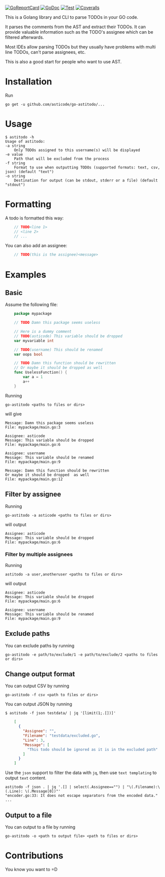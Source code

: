 [![GoReportCard](http://goreportcard.com/badge/github.com/asticode/go-astitodo)](http://goreportcard.com/report/github.com/asticode/go-astitodo)
[![GoDoc](https://godoc.org/github.com/asticode/go-astitodo?status.svg)](https://godoc.org/github.com/asticode/go-astitodo)
[![Test](https://github.com/asticode/go-astitodo/actions/workflows/test.yml/badge.svg)](https://github.com/asticode/go-astitodo/actions/workflows/test.yml)
[![Coveralls](https://coveralls.io/repos/github/asticode/go-astitodo/badge.svg?branch=master)](https://coveralls.io/github/asticode/go-astitodo)

This is a Golang library and CLI to parse TODOs in your GO code.

It parses the comments from the AST and extract their TODOs. It can provide valuable information such as the TODO's assignee which can be filtered afterwards.

Most IDEs allow parsing TODOs but they usually have problems with multi line TODOs, can't parse assignees, etc.

This is also a good start for people who want to use AST.

# Installation

Run

    go get -u github.com/asticode/go-astitodo/...

# Usage

    $ astitodo -h
    Usage of astitodo:
    -a string
        Only TODOs assigned to this username(s) will be displayed
    -e value
        Path that will be excluded from the process
    -f string
        Format to use when outputting TODOs (supported formats: text, csv, json) (default "text")
    -o string
        Destination for output (can be stdout, stderr or a file) (default "stdout")

# Formatting

A todo is formatted this way:

```go
    // TODO<line 1>
    // <line 2>
    // ...
```

You can also add an assignee:

```go
    // TODO(this is the assignee)<message>
```

# Examples
## Basic

Assume the following file:

```go
    package mypackage

    // TODO Damn this package seems useless

    // Here is a dummy comment
    // TODO(asticode) This variable should be dropped
    var myvariable int

    // TODO(username) This should be renamed
    var oops bool

    // TODO Damn this function should be rewritten
    // Or maybe it should be dropped as well
    func UselessFunction() {
    	var a = 1
    	a++
    }
```

Running

    go-astitodo <paths to files or dirs>

will give

    Message: Damn this package seems useless
    File: mypackage/main.go:3

    Assignee: asticode
    Message: This variable should be dropped
    File: mypackage/main.go:6

    Assignee: username
    Message: This variable should be renamed
    File: mypackage/main.go:9

    Message: Damn this function should be rewritten
    Or maybe it should be dropped  as well
    File: mypackage/main.go:12

## Filter by assignee

Running

    go-astitodo -a asticode <paths to files or dirs>

will output

    Assignee: asticode
    Message: This variable should be dropped
    File: mypackage/main.go:6

### Filter by multiple assignees

Running

    astitodo -a user,anotheruser <paths to files or dirs>

will output

    Assignee: asticode
    Message: This variable should be dropped
    File: mypackage/main.go:6

    Assignee: username
    Message: This variable should be renamed
    File: mypackage/main.go:9

## Exclude paths

You can exclude paths by running

    go-astitodo -e path/to/exclude/1 -e path/to/exclude/2 <paths to files or dirs>

## Change output format

You can output CSV by running

    go-astitodo -f csv <path to files or dirs>

You can output JSON by running

    $ astitodo -f json testdata/ | jq '[limit(1;.[])]'

```json
    [
      {
        "Assignee": "",
        "Filename": "testdata/excluded.go",
        "Line": 3,
        "Message": [
          "This todo should be ignored as it is in the excluded path"
        ]
      }
    ]
```

Use the `json` support to filter the data with `jq`, then use `text templating` to output `text` content.

    astitodo -f json . | jq '.[] | select(.Assignee=="") | "\(.Filename):\(.Line): \(.Message[0])"'
    "encoder.go:33: It does not escape separators from the encoded data."
    ...


## Output to a file

You can output to a file by running

    go-astitodo -o <path to output file> <path to files or dirs>

# Contributions

You know you want to =D
